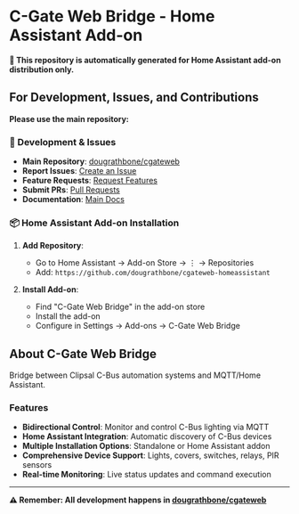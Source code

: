 # C-Gate Web Bridge - Home Assistant Add-on

**🚨 This repository is automatically generated for Home Assistant add-on distribution only.**

## For Development, Issues, and Contributions

**Please use the main repository:**

### 🔧 Development & Issues
- **Main Repository**: [dougrathbone/cgateweb](https://github.com/dougrathbone/cgateweb)
- **Report Issues**: [Create an Issue](https://github.com/dougrathbone/cgateweb/issues/new)
- **Feature Requests**: [Request Features](https://github.com/dougrathbone/cgateweb/issues/new)
- **Submit PRs**: [Pull Requests](https://github.com/dougrathbone/cgateweb/pulls)
- **Documentation**: [Main Docs](https://github.com/dougrathbone/cgateweb#readme)

### 📦 Home Assistant Add-on Installation

1. **Add Repository**:
   - Go to Home Assistant → Add-on Store → ⋮ → Repositories
   - Add: `https://github.com/dougrathbone/cgateweb-homeassistant`

2. **Install Add-on**:
   - Find "C-Gate Web Bridge" in the add-on store
   - Install the add-on
   - Configure in Settings → Add-ons → C-Gate Web Bridge

## About C-Gate Web Bridge

Bridge between Clipsal C-Bus automation systems and MQTT/Home Assistant.

### Features
- **Bidirectional Control**: Monitor and control C-Bus lighting via MQTT
- **Home Assistant Integration**: Automatic discovery of C-Bus devices
- **Multiple Installation Options**: Standalone or Home Assistant addon
- **Comprehensive Device Support**: Lights, covers, switches, relays, PIR sensors
- **Real-time Monitoring**: Live status updates and command execution

---

**⚠️ Remember: All development happens in [dougrathbone/cgateweb](https://github.com/dougrathbone/cgateweb)**

